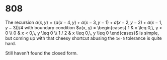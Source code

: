 # 808

The recursion $a(x, y) = (a(x - 4, y) + a(x - 3, y - 1) + a(x - 2, y - 2) + a(x - 1, y - 3)) / 4$ with boundary condition $a(x, y) = \begin{cases} 1 & x \leq 0,\, y > 0 \\ 0 & x < 0,\, y \leq 0 \\ 1 / 2 & x \leq 0,\, y \leq 0 \end{cases}$ is simple, but coming up with that cheesy shortcut abusing the `1e-5` tolerance is quite hard.

Still haven't found the closed form.

